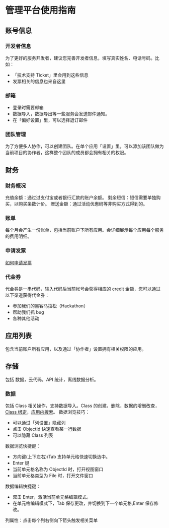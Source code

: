 # 管理平台使用指南

## 账号信息

### 开发者信息
为了更好的服务开发者，建议您完善开发者信息，填写真实姓名、电话号码。比如：
* 「技术支持 Ticket」里会用到这些信息
* 发票相关的信息也来自这里

### 邮箱
* 登录时需要邮箱
* 数据导入，数据导出等一些服务会发送邮件通知。
* 在「偏好设置」里，可以选择退订邮件

### 团队管理
为了方便多人协作，可以创建团队。在单个应用「设置」里，可以添加该团队做为当前项目的协作者，这样整个团队的成员都会拥有相关的权限。

## 财务

### 财务概况
充值余额：通过过支付宝或者银行汇款的账户余额。
剩余短信：短信需要单独购买，以购买条数计价。
赠送金额：通过活动优惠码等非购买方式得到的。

### 账单
每个月会产生一份账单，包括当前账户下所有应用。会详细展示每个应用每个服务的费用明细。

### 申请发票
[如何申请发票](faq.html#如何申请开具发票)

### 代金券
代金券是一串代码，输入代码后当前帐号会获得相应的 credit 金额，您可以通过以下渠道获得代金券：

* 参加我们的黑客马拉松（Hackathon）
* 帮助我们抓 bug
* 各种其他活动

## 应用列表
包含当前账户所有应用，以及通过「协作者」设置拥有相关权限的应用。

## 存储
包括 数据，云代码，API 统计，离线数据分析。

### 数据
包括 Class 相关操作，支持数据导入。Class 的创建，删除，数据的增删改查，[Class 绑定](app_data_share.html)，[应用内搜索](app_search_guide.html)。
数据浏览技巧：
* 可以通过「列设置」隐藏列
* 点击 ObjectId 快速查看某一行数据
* 可以隐藏 Class 列表

数据浏览快捷键：

* 方向键(上下左右)/Tab 支持单元格快速切换选中。
* Enter 键
 * 当前单元格名称为 ObjectId 时，打开视图窗口
 * 当前单元格类型为 File 时，打开文件窗口

数据编辑快捷键：

* 双击 Enter，激活当前单元格编辑模式。
* 在单元格编辑模式下，Tab 保存更改，并切换到下一个单元格,Enter 保存修改。


列属性：点击每个列右侧向下箭头触发相关菜单


